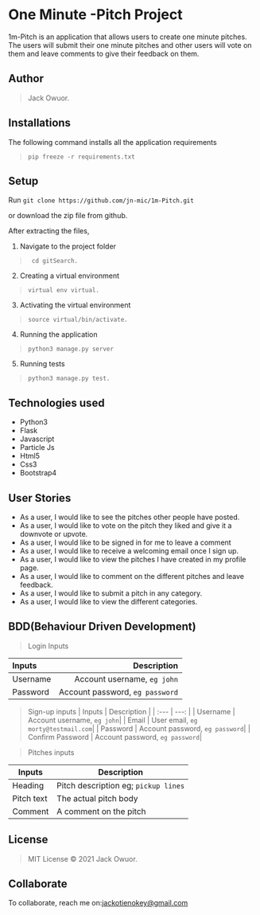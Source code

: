 # One Minute -Pitch Project
1m-Pitch is an application that allows users to create  one minute pitches. The users will submit their one minute pitches and other users will vote on them and leave comments to give their feedback on them.

## Author
>  Jack Owuor.

## Installations

The following command installs all the application requirements
>``pip freeze -r requirements.txt``

## Setup
Run 
``git clone https://github.com/jn-mic/1m-Pitch.git``

or download the zip file from github.

After extracting the files, 

1. Navigate to the project folder
>`` cd gitSearch.`` 

2. Creating a virtual environment
>``virtual env virtual.``

3. Activating the virtual environment
>``source virtual/bin/activate.``

4. Running the application
>``python3 manage.py server``

5. Running tests

 > ``python3 manage.py test.``

## Technologies used
* Python3
* Flask
* Javascript
* Particle Js
* Html5
* Css3
* Bootstrap4

## User Stories
* As a user, I would like to see the pitches other people have posted.
* As a user, I would like to vote on the pitch they liked and give it a downvote or upvote.
* As a user, I would like to be signed in for me to leave a comment
* As a user, I would like to receive a welcoming email once I sign up.
* As a user, I would like to view the pitches I have created in my profile page.
* As a user, I would like to comment on the different pitches and leave feedback.
* As a user, I would like to submit a pitch in any category.
* As a user, I would like to view the different categories. 

## BDD(Behaviour Driven Development)
>Login Inputs

| Inputs |  Description |
| :---         |          ---: |
| Username  | Account username, ``eg john``|
| Password  | Account password, ``eg password``|

>Sign-up inputs
| Inputs |  Description |
| :---         |          ---: |
| Username  | Account username, ``eg john``|
| Email  | User email, ``eg morty@testmail.com``|
| Password  | Account password, ``eg password``|
| Confirm Password  | Account password, ``eg password``|

> Pitches inputs

| Inputs | Description  |
|---|---|
|  Heading | Pitch description eg; ``pickup lines``  |
|  Pitch text| The actual pitch body|
| Comment| A comment on the pitch|



## License
> MIT License &copy; 2021 Jack  Owuor.

## Collaborate
To collaborate, reach me on:[jackotienokey@gmail.com]()
